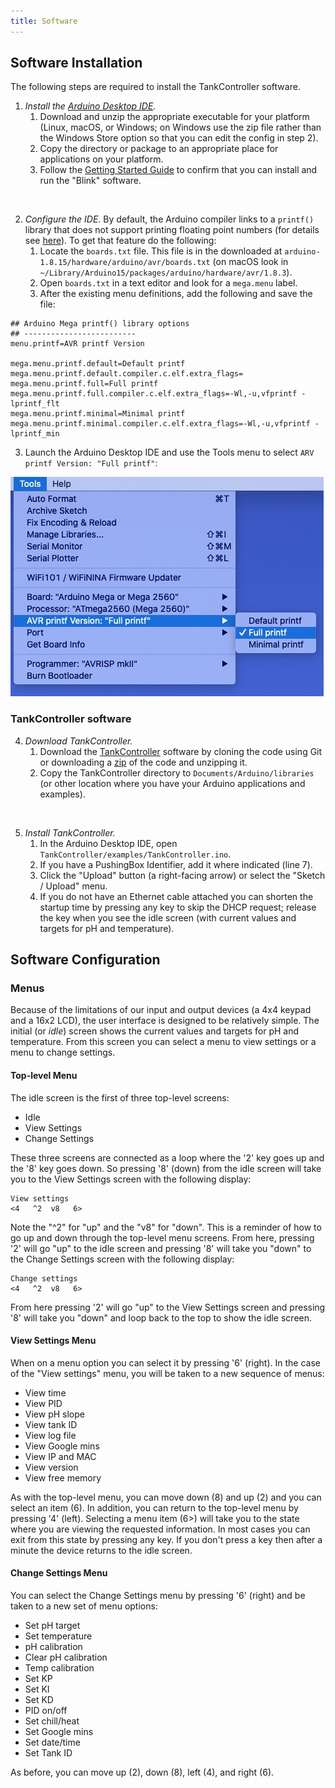 ```yaml
---
title: Software
---
```


## Software Installation

The following steps are required to install the TankController software.

1. _Install the [Arduino Desktop IDE](https://www.arduino.cc/en/software)._ 
    1. Download and unzip the appropriate executable for your platform (Linux, macOS, or Windows; on Windows use the zip file rather than the Windows Store option so that you can edit the config in step 2). 
    2. Copy the directory or package to an appropriate place for applications on your platform. 
    3. Follow the [Getting Started Guide](https://www.arduino.cc/en/Guide/ArduinoMega2560) to confirm that you can install and run the "Blink" software.

&nbsp;  

2. _Configure the IDE._ By default, the Arduino compiler links to a `printf()` library that does not support printing floating point numbers (for details see [here](https://forum.arduino.cc/t/no-sprintf-float-formatting-come-back-five-year/331790/6)). To get that feature do the following: 
    1. Locate the `boards.txt` file. This file is in the downloaded at `arduino-1.8.15/hardware/arduino/avr/boards.txt` (on macOS look in `~/Library/Arduino15/packages/arduino/hardware/avr/1.8.3`). 
    2. Open `boards.txt` in a text editor and look for a `mega.menu` label. 
    3. After the existing menu definitions, add the following and save the file:

```
## Arduino Mega printf() library options
## -------------------------
menu.printf=AVR printf Version

mega.menu.printf.default=Default printf
mega.menu.printf.default.compiler.c.elf.extra_flags=
mega.menu.printf.full=Full printf
mega.menu.printf.full.compiler.c.elf.extra_flags=-Wl,-u,vfprintf -lprintf_flt
mega.menu.printf.minimal=Minimal printf
mega.menu.printf.minimal.compiler.c.elf.extra_flags=-Wl,-u,vfprintf -lprintf_min
```

3. Launch the Arduino Desktop IDE and use the Tools menu to select `ARV printf Version: "Full printf"`:

![IDE Tools Menu](../assets/images/IDE_tools_menu.jpg)

### TankController software

4. _Download TankController._ 
    1. Download the [TankController](https://github.com/Open-Acidification/TankController) software by cloning the code using Git or downloading a [zip](https://github.com/Open-Acidification/TankController/releases) of the code and unzipping it. 
    2. Copy the TankController directory to `Documents/Arduino/libraries` (or other location where you have your Arduino applications and examples).

&nbsp;  

5. _Install TankController._ 
    1. In the Arduino Desktop IDE, open `TankController/examples/TankController.ino`. 
    2. If you have a PushingBox Identifier, add it where indicated (line 7). 
    3. Click the "Upload" button (a right-facing arrow) or select the "Sketch / Upload" menu. 
    4. If you do not have an Ethernet cable attached you can shorten the startup time by pressing any key to skip the DHCP request; release the key when you see the idle screen (with current values and targets for pH and temperature).

## Software Configuration

### Menus

Because of the limitations of our input and output devices (a 4x4 keypad and a 16x2 LCD), the user interface is designed to be relatively simple. The initial (or _idle_) screen shows the current values and targets for pH and temperature. From this screen you can select a menu to view settings or a menu to change settings.

#### Top-level Menu

The idle screen is the first of three top-level screens:

*   Idle
*   View Settings
*   Change Settings

These three screens are connected as a loop where the '2' key goes up and the '8' key goes down. So pressing '8' (down) from the idle screen will take you to the View Settings screen with the following display:

```
View settings
<4   ^2  v8   6>
```

Note the "^2" for "up" and the "v8" for "down". This is a reminder of how to go up and down through the top-level menu screens. From here, pressing '2' will go "up" to the idle screen and pressing '8' will take you "down" to the Change Settings screen with the following display:

```
Change settings
<4   ^2  v8   6>
```

From here pressing '2' will go "up" to the View Settings screen and pressing '8' will take you "down" and loop back to the top to show the idle screen. 

#### View Settings Menu

When on a menu option you can select it by pressing '6' (right). In the case of the "View settings" menu, you will be taken to a new sequence of menus:

*   View time
*   View PID
*   View pH slope
*   View tank ID
*   View log file
*   View Google mins
*   View IP and MAC
*   View version
*   View free memory

As with the top-level menu, you can move down (8) and up (2) and you can select an item (6). In addition, you can return to the top-level menu by pressing '4' (left). Selecting a menu item (6>) will take you to the state where you are viewing the requested information. In most cases you can exit from this state by pressing any key. If you don't press a key then after a minute the device returns to the idle screen.

#### Change Settings Menu

You can select the Change Settings menu by pressing '6' (right) and be taken to a new set of menu options:

*   Set pH target
*   Set temperature
*   pH calibration
*   Clear pH calibration
*   Temp calibration
*   Set KP
*   Set KI
*   Set KD
*   PID on/off
*   Set chill/heat
*   Set Google mins
*   Set date/time
*   Set Tank ID

As before, you can move up (2), down (8), left (4), and right (6). 
